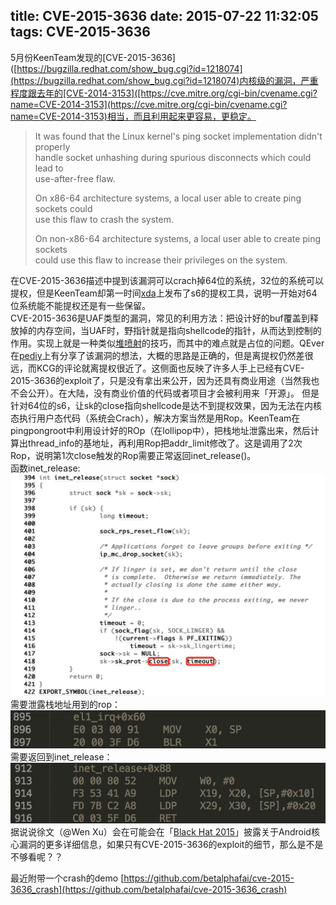 title: CVE-2015-3636
date: 2015-07-22 11:32:05
tags: CVE-2015-3636
---
5月份KeenTeam发现的[CVE-2015-3636]([https://bugzilla.redhat.com/show_bug.cgi?id=1218074](https://bugzilla.redhat.com/show_bug.cgi?id=1218074)内核级的漏洞，严重程度跟去年的[CVE-2014-3153]([https://cve.mitre.org/cgi-bin/cvename.cgi?name=CVE-2014-3153](https://cve.mitre.org/cgi-bin/cvename.cgi?name=CVE-2014-3153)相当，而且利用起来更容易，更稳定。  
   
>  It was found that the Linux kernel's ping socket implementation didn't properly   
> handle socket unhashing during spurious disconnects which could lead to   
> use-after-free flaw.   
>   
>  On x86-64 architecture systems, a local user able to create ping sockets could   
>  use this flaw to crash the system.   
>    
>  On non-x86-64 architecture systems, a local user able to create ping sockets  
>  could use this flaw to increase their privileges on the system.  

在CVE-2015-3636描述中提到该漏洞可以crach掉64位的系统，32位的系统可以提权，但是KeenTeam却第一时间[xda](http://forum.xda-developers.com/galaxy-s6/general/root-pingpongroot-s6-root-tool-t3103016)上发布了s6的提权工具，说明一开始对64位系统能不能提权还是有一些保留。  
CVE-2015-3636是UAF类型的漏洞，常见的利用方法：把设计好的buf覆盖到释放掉的内存空间，当UAF时，野指针就是指向shellcode的指针，从而达到控制的作用。实现上就是一种类似[堆喷射](https://en.wikipedia.org/wiki/Heap_spraying)的技巧，而其中的难点就是占位的问题。QEver在[pediy](http://bbs.pediy.com/showthread.php?t=202167)上有分享了该漏洞的想法，大概的思路是正确的，但是离提权仍然差很远，而KCG的评论就离提权很近了。这侧面也反映了许多人手上已经有CVE-2015-3636的exploit了，只是没有拿出来公开，因为还具有商业用途（当然我也不会公开）。在大陆，没有商业价值的代码或者项目才会被利用来「开源」。
但是针对64位的s6，让sk的close指向shellcode是达不到提权效果，因为无法在内核态执行用户态代码（系统会Crach），解决方案当然是用Rop。KeenTeam在pingpongroot中利用设计好的ROp（在lollipop中），把栈地址泄露出来，然后计算出thread_info的基地址，再利用Rop把addr_limit修改了。这是调用了2次Rop，说明第1次close触发的Rop需要正常返回inet_release()。  
函数inet_release:  
![p1](https://github.com/betalphafai/betalphafai_github_io_blog/blob/master/source/_posts/inet_release.png)  
需要泄露栈地址用到的rop：  
![p2](https://github.com/betalphafai/betalphafai_github_io_blog/blob/master/source/_posts/el1_irq_rop.png)  
需要返回到inet_release：  
![p3](https://github.com/betalphafai/betalphafai_github_io_blog/blob/master/source/_posts/inet_release_rop.png)  
据说说徐文（@Wen Xu）会在可能会在「[Black Hat 2015](https://www.blackhat.com/us-15/speakers/Wen-Xu.html)」披露关于Android核心漏洞的更多详细信息，如果只有CVE-2015-3636的exploit的细节，那么是不是不够看呢？？  

最近附带一个crash的demo
[https://github.com/betalphafai/cve-2015-3636_crash](https://github.com/betalphafai/cve-2015-3636_crash)



  